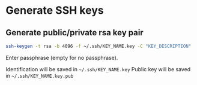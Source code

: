 # Generate SSH keys

## Generate public/private rsa key pair

```bash
ssh-keygen -t rsa -b 4096 -f ~/.ssh/KEY_NAME.key -C "KEY_DESCRIPTION"
```

Enter passphrase (empty for no passphrase).

Identification will be saved in `~/.ssh/KEY_NAME.key`
Public key will be saved in `~/.ssh/KEY_NAME.key.pub`
